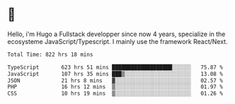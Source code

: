 # 👋 

Hello, i'm Hugo a Fullstack developper since now 4 years, specialize in the ecosysteme JavaScript/Typescript. I mainly use the framework React/Next.

<!--START_SECTION:waka-->

```txt
Total Time: 822 hrs 18 mins

TypeScript       623 hrs 51 mins ███████████████████░░░░░░   75.87 %
JavaScript       107 hrs 35 mins ███▒░░░░░░░░░░░░░░░░░░░░░   13.08 %
JSON             21 hrs 8 mins   ▓░░░░░░░░░░░░░░░░░░░░░░░░   02.57 %
PHP              16 hrs 12 mins  ▒░░░░░░░░░░░░░░░░░░░░░░░░   01.97 %
CSS              10 hrs 19 mins  ▒░░░░░░░░░░░░░░░░░░░░░░░░   01.26 %
```

<!--END_SECTION:waka-->
